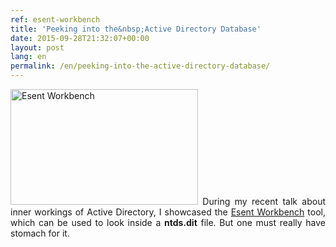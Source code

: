 ```yaml
---
ref: esent-workbench
title: 'Peeking into the&nbsp;Active Directory Database'
date: 2015-09-28T21:32:07+00:00
layout: post
lang: en
permalink: /en/peeking-into-the-active-directory-database/
---
```

<p style="text-align: justify;">
  <a href="https://www.dsinternals.com/wp-content/uploads/workbench.png"><img class=" size-medium wp-image-3221 alignleft" src="https://www.dsinternals.com/wp-content/uploads/workbench-300x185.png" alt="Esent Workbench" width="300" height="185" srcset="https://www.dsinternals.com/wp-content/uploads/workbench-300x185.png 300w, https://www.dsinternals.com/wp-content/uploads/workbench.png 971w" sizes="(max-width: 300px) 100vw, 300px" /></a> During my recent talk about inner workings of&nbsp;Active Directory, I&nbsp;showcased the <a href="https://bitbucket.org/gfkeogh/esentworkbench/wiki/Home#markdown-header-esent-workbench">Esent Workbench</a> tool, which&nbsp;can be used to&nbsp;look inside a&nbsp;<strong>ntds.dit</strong> file. But&nbsp;one must really have stomach for&nbsp;it.
</p>
